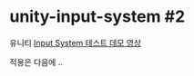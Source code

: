 # unity-input-system #2

유니티 [Input System 테스트 데모 영상](https://www.youtube.com/watch?v=5tOOstXaIKE)

적용은 다음에 ..